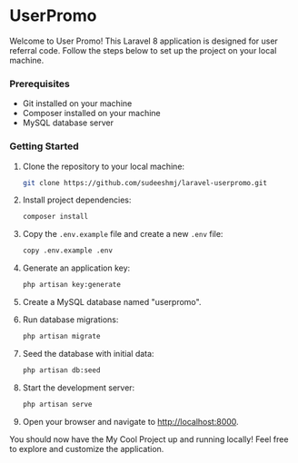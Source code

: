 # UserPromo

Welcome to User Promo! This Laravel 8 application is designed for user referral code. Follow the steps below to set up the project on your local machine.

### Prerequisites

- Git installed on your machine
- Composer installed on your machine
- MySQL database server

### Getting Started

1. Clone the repository to your local machine:

    ```bash
    git clone https://github.com/sudeeshmj/laravel-userpromo.git
    ```

2. Install project dependencies:

    ```bash
    composer install
    ```

3. Copy the `.env.example` file and create a new `.env` file:

    ```bash
    copy .env.example .env
    ```

4. Generate an application key:

    ```bash
    php artisan key:generate
    ```

5. Create a MySQL database named "userpromo".

6. Run database migrations:

    ```bash
    php artisan migrate
    ```

7. Seed the database with initial data:

    ```bash
    php artisan db:seed
    ```

8. Start the development server:

    ```bash
    php artisan serve
    ```

9. Open your browser and navigate to [http://localhost:8000](http://localhost:8000).

You should now have the My Cool Project up and running locally! Feel free to explore and customize the application.

